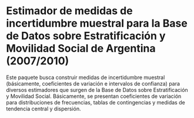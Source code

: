 # Estimador de medidas de incertidumbre muestral para la Base de Datos sobre Estratificación y Movilidad Social de Argentina (2007/2010)

Este paquete busca construir medidas de incertidumbre muestral (básicamente, coeficientes de variación e intervalos de confianza) para
diversos estimadores que surgen de la Base de Datos sobre Estratificación y Movilidad Social. Básicamente, se presentan coeficientes 
de variación para distribuciones de frecuencias, tablas de contingencias y medidas de tendencia central y dispersión.
